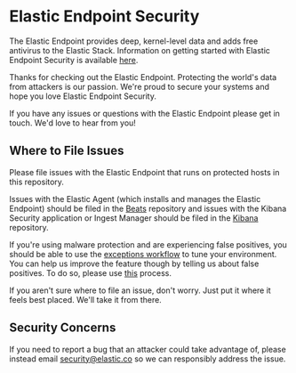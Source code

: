 # Elastic Endpoint Security

The Elastic Endpoint provides deep, kernel-level data and adds free antivirus to the Elastic Stack.
Information on getting started with Elastic Endpoint Security is available
[here](https://www.elastic.co/guide/en/security/index.html).

Thanks for checking out the Elastic Endpoint. Protecting the world's data from attackers is our
passion. We're proud to secure your systems and hope you love Elastic Endpoint Security.

If you have any issues or questions with the Elastic Endpoint please get in touch. We'd love to hear
from you!

## Where to File Issues
Please file issues with the Elastic Endpoint that runs on protected hosts in this repository.

Issues with the Elastic Agent (which installs and manages the Elastic Endpoint) should be filed in
the [Beats](https://github.com/elastic/beats) repository and issues with the Kibana Security
application or Ingest Manager should be filed in the [Kibana](https://github.com/elastic/kibana)
repository.

If you're using malware protection and are experiencing false positives, you should be able to use
the
[exceptions workflow](https://www.elastic.co/guide/en/security/7.9/detections-ui-exceptions.html) to
tune your environment. You can help us improve the feature though by telling us about false
positives. To do so, please use
[this](https://discuss.elastic.co/t/submitting-false-positives/232322) process.

If you aren't sure where to file an issue, don't worry. Just put it where it feels best placed.
We'll take it from there.

## Security Concerns

If you need to report a bug that an attacker could take advantage of, please instead email
security@elastic.co so we can responsibly address the issue.
